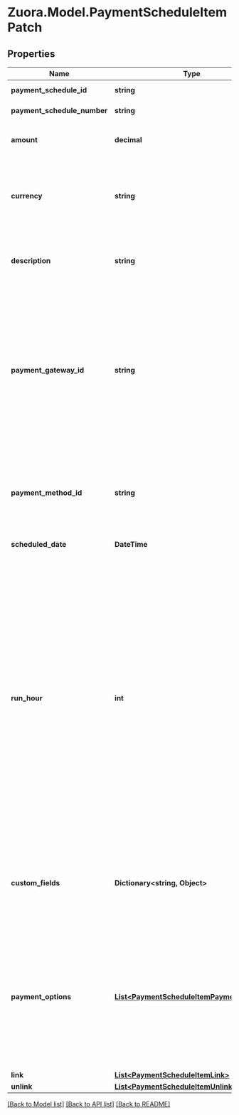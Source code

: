 
# Zuora.Model.PaymentScheduleItemPatch

## Properties

Name | Type | Description | Notes
------------ | ------------- | ------------- | -------------
**payment_schedule_id** | **string** | ID of the payment schedule. | [optional] 
**payment_schedule_number** | **string** | Number of the payment schedule. | [optional] 
**amount** | **decimal** | The amount to be collected by this payment schedule item. | [optional] 
**currency** | **string** | Currency of the payment schedule. The default value is the account&#39;s default currency. This field will be ignored when items is specified. | [optional] 
**description** | **string** | An arbitrary string attached to the object. Often useful for displaying to users. | [optional] 
**payment_gateway_id** | **string** | ID of the payment gateway used to collect payments. The default value is the account&#39;s default payment gateway ID. If no payment gateway ID is found on the customer account level, the default value will be the tenant&#39;s default payment gateway ID. This field will be ignored when &#x60;items&#x60; is specified. | [optional] 
**payment_method_id** | **string** | ID of the payment method. The default value is the account&#39;s default payment method ID. This field will be ignored when &#x60;items&#x60; is specified. | [optional] 
**scheduled_date** | **DateTime** | The scheduled date of collection. | [optional] 
**run_hour** | **int** | At which hour in the day in the tenant&#39;s timezone this payment will be collected. Available values:[0,1,2,~,22,23]. If the time difference between your tenantâ€™s timezone and the timezone where Zuora servers are located is not in full hours, for example, 2.5 hours, the payment schedule items will be triggered half an hour later than your scheduled time. The default value is 0. If the payment run_hour and scheduled_date are backdated, the system will collect the payment when the next run_hour occurs. | [optional] 
**custom_fields** | **Dictionary&lt;string, Object&gt;** | Set of user-defined fields associated with this object. Useful for storing additional information about the object in a structured format. | [optional] 
**payment_options** | [**List&lt;PaymentScheduleItemPaymentOption&gt;**](PaymentScheduleItemPaymentOption.md) | Container for the payment options, which describe the transactional level rules for processing payments. Currently, only the &#x60;gateway_options&#x60; type is supported. Payment schedule &#x60;payment_options&#x60; take precedence over payment schedule item &#x60;payment_options&#x60;. | [optional] 
**link** | [**List&lt;PaymentScheduleItemLink&gt;**](PaymentScheduleItemLink.md) |  | [optional] 
**unlink** | [**List&lt;PaymentScheduleItemUnlink&gt;**](PaymentScheduleItemUnlink.md) |  | [optional] 

[[Back to Model list]](../README.md#documentation-for-models)
[[Back to API list]](../README.md#documentation-for-api-endpoints)
[[Back to README]](../README.md)

